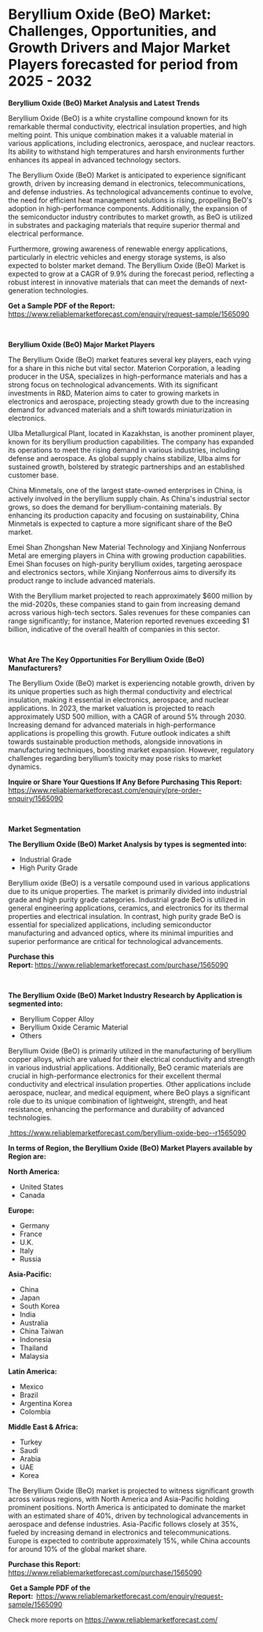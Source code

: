 <p><h1>Beryllium Oxide (BeO) Market: Challenges, Opportunities, and Growth Drivers and Major Market Players forecasted for period from 2025 - 2032</h1></p><p><strong>Beryllium Oxide (BeO) Market Analysis and Latest Trends</strong></p>
<p><p>Beryllium Oxide (BeO) is a white crystalline compound known for its remarkable thermal conductivity, electrical insulation properties, and high melting point. This unique combination makes it a valuable material in various applications, including electronics, aerospace, and nuclear reactors. Its ability to withstand high temperatures and harsh environments further enhances its appeal in advanced technology sectors.</p><p>The Beryllium Oxide (BeO) Market is anticipated to experience significant growth, driven by increasing demand in electronics, telecommunications, and defense industries. As technological advancements continue to evolve, the need for efficient heat management solutions is rising, propelling BeO's adoption in high-performance components. Additionally, the expansion of the semiconductor industry contributes to market growth, as BeO is utilized in substrates and packaging materials that require superior thermal and electrical performance.</p><p>Furthermore, growing awareness of renewable energy applications, particularly in electric vehicles and energy storage systems, is also expected to bolster market demand. The Beryllium Oxide (BeO) Market is expected to grow at a CAGR of 9.9% during the forecast period, reflecting a robust interest in innovative materials that can meet the demands of next-generation technologies.</p></p>
<p><strong>Get a Sample PDF of the Report:&nbsp;</strong> <a href="https://www.reliablemarketforecast.com/enquiry/request-sample/1565090?utm_campaign=2294&utm_medium=2&utm_source=Github&utm_content=ia&utm_term=02042025&utm_id=beryllium-oxide-beo">https://www.reliablemarketforecast.com/enquiry/request-sample/1565090</a></p>
<p>&nbsp;</p>
<p><strong>Beryllium Oxide (BeO) Major Market Players</strong></p>
<p><p>The Beryllium Oxide (BeO) market features several key players, each vying for a share in this niche but vital sector. Materion Corporation, a leading producer in the USA, specializes in high-performance materials and has a strong focus on technological advancements. With its significant investments in R&D, Materion aims to cater to growing markets in electronics and aerospace, projecting steady growth due to the increasing demand for advanced materials and a shift towards miniaturization in electronics.</p><p>Ulba Metallurgical Plant, located in Kazakhstan, is another prominent player, known for its beryllium production capabilities. The company has expanded its operations to meet the rising demand in various industries, including defense and aerospace. As global supply chains stabilize, Ulba aims for sustained growth, bolstered by strategic partnerships and an established customer base.</p><p>China Minmetals, one of the largest state-owned enterprises in China, is actively involved in the beryllium supply chain. As China's industrial sector grows, so does the demand for beryllium-containing materials. By enhancing its production capacity and focusing on sustainability, China Minmetals is expected to capture a more significant share of the BeO market.</p><p>Emei Shan Zhongshan New Material Technology and Xinjiang Nonferrous Metal are emerging players in China with growing production capabilities. Emei Shan focuses on high-purity beryllium oxides, targeting aerospace and electronics sectors, while Xinjiang Nonferrous aims to diversify its product range to include advanced materials.</p><p>With the Beryllium market projected to reach approximately $600 million by the mid-2020s, these companies stand to gain from increasing demand across various high-tech sectors. Sales revenues for these companies can range significantly; for instance, Materion reported revenues exceeding $1 billion, indicative of the overall health of companies in this sector.</p></p>
<p>&nbsp;</p>
<p><strong>What Are The Key Opportunities For Beryllium Oxide (BeO) Manufacturers?</strong></p>
<p><p>The Beryllium Oxide (BeO) market is experiencing notable growth, driven by its unique properties such as high thermal conductivity and electrical insulation, making it essential in electronics, aerospace, and nuclear applications. In 2023, the market valuation is projected to reach approximately USD 500 million, with a CAGR of around 5% through 2030. Increasing demand for advanced materials in high-performance applications is propelling this growth. Future outlook indicates a shift towards sustainable production methods, alongside innovations in manufacturing techniques, boosting market expansion. However, regulatory challenges regarding beryllium’s toxicity may pose risks to market dynamics.</p></p>
<p><strong>Inquire or Share Your Questions If Any Before Purchasing This Report:</strong> <a href="https://www.reliablemarketforecast.com/enquiry/pre-order-enquiry/1565090?utm_campaign=2294&utm_medium=2&utm_source=Github&utm_content=ia&utm_term=02042025&utm_id=beryllium-oxide-beo">https://www.reliablemarketforecast.com/enquiry/pre-order-enquiry/1565090</a></p>
<p>&nbsp;</p>
<p><strong>Market Segmentation</strong></p>
<p><strong>The Beryllium Oxide (BeO) Market Analysis by types is segmented into:</strong></p>
<p><ul><li>Industrial Grade</li><li>High Purity Grade</li></ul></p>
<p><p>Beryllium oxide (BeO) is a versatile compound used in various applications due to its unique properties. The market is primarily divided into industrial grade and high purity grade categories. Industrial grade BeO is utilized in general engineering applications, ceramics, and electronics for its thermal properties and electrical insulation. In contrast, high purity grade BeO is essential for specialized applications, including semiconductor manufacturing and advanced optics, where its minimal impurities and superior performance are critical for technological advancements.</p></p>
<p><strong>Purchase this Report:&nbsp;</strong><a href="https://www.reliablemarketforecast.com/purchase/1565090?utm_campaign=2294&utm_medium=2&utm_source=Github&utm_content=ia&utm_term=02042025&utm_id=beryllium-oxide-beo">https://www.reliablemarketforecast.com/purchase/1565090</a></p>
<p>&nbsp;</p>
<p><strong>The Beryllium Oxide (BeO) Market Industry Research by Application is segmented into:</strong></p>
<p><ul><li>Beryllium Copper Alloy</li><li>Beryllium Oxide Ceramic Material</li><li>Others</li></ul></p>
<p><p>Beryllium Oxide (BeO) is primarily utilized in the manufacturing of beryllium copper alloys, which are valued for their electrical conductivity and strength in various industrial applications. Additionally, BeO ceramic materials are crucial in high-performance electronics for their excellent thermal conductivity and electrical insulation properties. Other applications include aerospace, nuclear, and medical equipment, where BeO plays a significant role due to its unique combination of lightweight, strength, and heat resistance, enhancing the performance and durability of advanced technologies.</p></p>
<p><a href="https://www.reliablemarketforecast.com/beryllium-oxide-beo--r1565090?utm_campaign=2294&utm_medium=2&utm_source=Github&utm_content=ia&utm_term=02042025&utm_id=beryllium-oxide-beo">&nbsp;https://www.reliablemarketforecast.com/beryllium-oxide-beo--r1565090</a></p>
<p><strong>In terms of Region, the Beryllium Oxide (BeO) Market Players available by Region are:</strong></p>
<p>
    <p> <strong> North America: </strong>
        <ul>
            <li>United States</li>
            <li>Canada</li>
        </ul>
        </p> 
    <p> <strong> Europe: </strong>
        <ul>
            <li>Germany</li>
            <li>France</li>
            <li>U.K.</li>
            <li>Italy</li>
            <li>Russia</li>
        </ul>
        </p> 
    <p> <strong> Asia-Pacific: </strong>
        <ul>
            <li>China</li>
            <li>Japan</li>
            <li>South Korea</li>
            <li>India</li>
            <li>Australia</li>
            <li>China Taiwan</li>
            <li>Indonesia</li>
            <li>Thailand</li>
            <li>Malaysia</li>
        </ul>
        </p> 
    <p> <strong> Latin America: </strong>
        <ul>
            <li>Mexico</li>
            <li>Brazil</li>
            <li>Argentina Korea</li>
            <li>Colombia</li>
        </ul>
        </p> 
    <p> <strong> Middle East & Africa: </strong>
        <ul>
            <li>Turkey</li>
            <li>Saudi</li>
            <li>Arabia</li>
            <li>UAE</li>
            <li>Korea</li>
        </ul>
    </p>
    </p>
<p><p>The Beryllium Oxide (BeO) market is projected to witness significant growth across various regions, with North America and Asia-Pacific holding prominent positions. North America is anticipated to dominate the market with an estimated share of 40%, driven by technological advancements in aerospace and defense industries. Asia-Pacific follows closely at 35%, fueled by increasing demand in electronics and telecommunications. Europe is expected to contribute approximately 15%, while China accounts for around 10% of the global market share.</p></p>
<p><strong>Purchase this Report: </strong><a href="https://www.reliablemarketforecast.com/purchase/1565090?utm_campaign=2294&utm_medium=2&utm_source=Github&utm_content=ia&utm_term=02042025&utm_id=beryllium-oxide-beo">https://www.reliablemarketforecast.com/purchase/1565090</a></p>
<p>&nbsp;<strong>Get a Sample PDF of the Report:&nbsp;&nbsp;</strong><a href="https://www.reliablemarketforecast.com/enquiry/request-sample/1565090?utm_campaign=2294&utm_medium=2&utm_source=Github&utm_content=ia&utm_term=02042025&utm_id=beryllium-oxide-beo">https://www.reliablemarketforecast.com/enquiry/request-sample/1565090</a></p>
<p><strong></strong></p>
<p>Check more reports on <a href="https://www.reliablemarketforecast.com/?utm_campaign=2294&utm_medium=2&utm_source=Github&utm_content=ia&utm_term=02042025&utm_id=beryllium-oxide-beo">https://www.reliablemarketforecast.com/</a></p>
